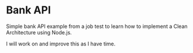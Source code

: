 # Bank API

Simple bank API example from a job test to learn how to implement a Clean Architecture using Node.js.

I will work on and improve this as I have time.
